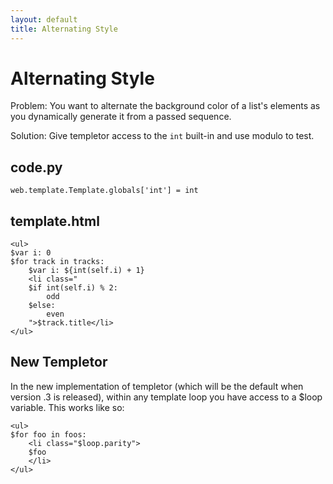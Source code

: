 ```yaml
---
layout: default
title: Alternating Style
---
```


# Alternating Style

Problem: You want to alternate the background color of a list's elements as you dynamically generate it from a passed sequence.

Solution: Give templetor access to the `int` built-in and use modulo to test.

## code.py ##

    web.template.Template.globals['int'] = int

## template.html ##

    <ul>
    $var i: 0
    $for track in tracks:
        $var i: ${int(self.i) + 1}
        <li class="
        $if int(self.i) % 2:
            odd
        $else:
            even
        ">$track.title</li>
    </ul>

## New Templetor ##

In the new implementation of templetor (which will be the default when version .3 is released), within any template loop you have access to a $loop variable.  This works like so:

    <ul>
    $for foo in foos:
        <li class="$loop.parity">
        $foo
        </li>
    </ul>
